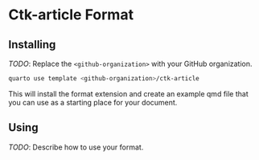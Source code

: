 # Ctk-article Format

## Installing

_TODO_: Replace the `<github-organization>` with your GitHub organization.

```bash
quarto use template <github-organization>/ctk-article
```

This will install the format extension and create an example qmd file
that you can use as a starting place for your document.

## Using

_TODO_: Describe how to use your format.

